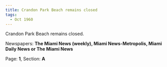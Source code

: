 ```yaml
---  
title: Crandon Park Beach remains closed  
tags:  
  - Oct 1960  
---  
```

  
Crandon Park Beach remains closed.  
  
Newspapers: **The Miami News (weekly), Miami News-Metropolis, Miami Daily News or The Miami News**  
  
Page: **1**, Section: **A** 
